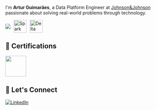 I'm **Artur Guimarães**, a Data Platform Engineer at [Johnson&Johnson](https://www.linkedin.com/company/johnson-&-johnson/posts/?feedView=all) passionate about solving real-world problems through technology.

<div style="display: flex; align-items: center; gap: 10px;">
  <img src="https://skillicons.dev/icons?i=py,aws,bitbucket,docker,fastapi,git,jenkins,kubernetes,linux,mysql,postman,terraform&perline=14" />
  <img src="https://cdn.jsdelivr.net/gh/devicons/devicon/icons/apachespark/apachespark-original.svg" alt="Spark" width="40" height="40">
  <img src="https://spark.apache.org/images/delta-lake-logo.png" alt="Delta Lake" width="40" height="40">
</div>

## 📜 Certifications
<img src="https://images.credly.com/size/340x340/images/00634f82-b07f-4bbd-a6bb-53de397fc3a6/image.png" width="65" height="65">

## 🤝 Let's Connect

[![LinkedIn](https://img.shields.io/badge/LinkedIn-0077B5?style=for-the-badge&logo=linkedin&logoColor=white)](https://www.linkedin.com/in/arturguimaraes)
